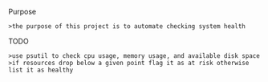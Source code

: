 Purpose

	>the purpose of this project is to automate checking system health

TODO
	
	>use psutil to check cpu usage, memory usage, and available disk space
	>if resources drop below a given point flag it as at risk otherwise list it as healthy
